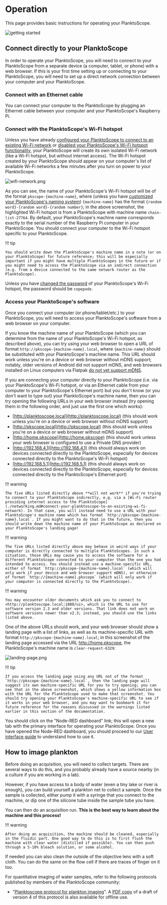 # Operation

This page provides basic instructions for operating your PlanktoScope.

![getting started](../images/getting_started/BWS01556.JPG)

## Connect directly to your PlanktoScope

In order to operate your PlanktoScope, you will need to connect to your PlanktoScope from a separate device (a computer, tablet, or phone) with a web browser. If this is your first time setting up or connecting to your PlanktoScope, you will need to set up a direct network connection between your computer and your PlanktoScope.

### Connect with an Ethernet cable

You can connect your computer to the PlanktoScope by plugging an Ethernet cable between your computer and your PlanktoScope's Raspberry Pi.

### Connect with the PlanktoScope's Wi-Fi hotspot

Unless you have already [configured your PlanktoScope to connect to an existing Wi-Fi network](./networking.md#connect-your-planktoscope-to-an-existing-wi-fi-network) or [disabled your PlanktoScope's Wi-Fi hotspot functionality](./networking.md#disable-the-wi-fi-hotspot), your PlanktoScope will create its own isolated Wi-Fi network (like a Wi-Fi hotspot, but without internet access). The Wi-Fi hotspot created by your PlanktoScope should appear on your computer's list of available Wi-Fi networks a few minutes after you turn on power to your PlanktoScope.

![wifi-network.png](images/wifi-network.png)

As you can see, the name of your PlanktoScope's Wi-Fi hotspot will be of the format `pkscope-{machine-name}`, where (unless you have [customized your PlanktoScope's naming system](./networking.md#change-your-planktoscopes-name)) `{machine-name}` has the format `{random word}-{random word}-{random number}`; in the above screenshot, the highlighted Wi-Fi hotspot is from a PlanktoScope with machine name `chain-list-27764`. By default, your PlanktoScope's machine name corresponds exactly to the serial number of the Raspberry Pi computer in your PlanktoScope. You should connect your computer to the Wi-Fi hotspot specific to your PlanktoScope.

!!! tip

    You should write down the PlanktoScope's machine name in a note (or on your PlanktoScope) for future reference; this will be especially important if you might have multiple PlanktoScopes in the future or if you might need to access the PlanktoScope via an indirect connection (e.g. from a device connected to the same network router as the PlanktoScope).

Unless you have [changed the password](./networking.md#change-the-wi-fi-hotspots-password) of your PlanktoScope's Wi-Fi hotspot, the password should be `copepode`.

### Access your PlanktoScope's software

Once you connect your computer (or phone/tablet/etc.) to your PlanktoScope, you will need to access your PlanktoScope's software from a web browser on your computer.

If you know the machine name of your PlanktoScope (which you can determine from the name of your PlanktoScope's Wi-Fi hotspot, as described above), you can try using your web browser to open a URL of format `http://pkscope-{machine-name}.local`, where `{machine-name}` should be substituted with your PlanktoScope's machine name. This URL should work unless you're on a device or web browser without mDNS support; notably, older versions of Android did not support mDNS, and web browsers installed on Linux computers via Flatpak [do not yet support mDNS](https://github.com/flatpak/xdg-desktop-portal/discussions/1365).

If you are connecting your computer directly to your PlanktoScope (i.e. via your PlanktoScope's Wi-Fi hotspot, or via an Ethernet cable from your computer to your PlanktoScope's Ethernet port) but you don't know (or you don't want to type out) your PlanktoScope's machine name, then you can try opening the following URLs in your web browser instead (try opening them in the following order, and just use the first one which works):

- [http://planktoscope.local](http://planktoscope.local) (this should work unless you're on a device or web browser without mDNS support)
- [http://pkscope.local](http://pkscope.local) (this should work unless you're on a device or web browser without mDNS support)
- [http://home.pkscope](http://home.pkscope) (this should work unless your web browser is configured to use a Private DNS provider)
- [http://192.168.4.1](http://192.168.4.1) (this should always work on devices connected directly to the PlanktoScope, especially for devices connected directly to the PlanktoScope's Wi-Fi hotspot)
- [http://192.168.5.1](http://192.168.5.1) (this should always work on devices connected directly to the PlanktoScope, especially for devices connected directly to the PlanktoScope's Ethernet port)

!!! warning
    
    The five URLs listed directly above **will not work** if you're trying to connect to your PlanktoScope indirectly, e.g. via a [Wi-Fi router providing internet access to the PlanktoScope](./networking.md#connect-your-planktoscope-to-an-existing-wi-fi-network). In that case, you will instead need to use a URL with your PlanktoScope's machine name which has format `http://pkscope-{machine-name}.local`. If you might want to do that in the future, then you should write down the machine name of your PlanktoScope as declared on your PlanktoScope's landing page!

!!! warning

    The five URLs listed directly above may behave in weird ways if your computer is directly connected to multiple PlanktoScopes. In such a situation, those URLs may cause you to access the software for a different PlanktoScope connected to your computer than the one you had intended to access. You should instead use a machine-specific URL, either of format `http://pkscope-{machine-name}.local` (which will only work if your device and web browser support mDNS), or otherwise of format `http://{machine-name}.pkscope` (which will only work if your computer is connected directly to the PlanktoScope).

!!! warning

    You may encounter older documents which ask you to connect to <http://planktoscope.local:1880/ui>, which is the URL to use for software version 2.3 and older versions. That link does not work on software versions newer than v2.3; instead, you should use the links listed above.

One of the above URLs should work, and your web browser should show a landing page with a list of links, as well as its machine-specific URL with format `http://pkscope-{machine-name}.local`; in this screenshot of the landing page accessed via the URL <http://home.pkscope>, the PlanktoScope's machine name is `clear-request-6329`:

![landing-page.png](images/landing-page.png)

!!! tip

    If you access the landing page using any URL not of the format `http://pkscope-{machine-name}.local`, then the landing page will suggest its own machine-specific URL for you to try opening; you can see that in the above screenshot, which shows a yellow information box with the URL for the PlanktoScope used to make that screenshot. You should try opening your PlanktoScope's machine-specific URL to see if it works in your web browser, and you may want to bookmark it for future reference for the reasons discussed in the warnings listed earlier in this section of the documentation.

You should click on the "Node-RED dashboard" link; this will open a new tab with the primary interface for operating your PlanktoScope. Once you have opened the Node-RED dashboard, you should proceed to our [User interface guide](user-interface.md) to understand how to use it.

## How to image plankton

Before doing an acquisition, you will need to collect targets. There are several ways to do this, and you probably already have a source nearby (in a culture if you are working in a lab).

However, if you have access to a body of water (even a tiny lake or river is enough), you can build yourself a plankton net to collect a sample. Once the sample is collected, either pump it with a syringe that you connect to the machine, or dip one of the silicone tube inside the sample tube you have.

You can then do an acquisition run. **This is the best way to learn about the machine and this process!**

!!! warning

    After doing an acquisition, the machine should be cleaned, especially in the fluidic part. One good way to do this is to first flush the machine with clear water (distilled if possible). You can then push through a 5-10% bleach solution, or some alcohol.

If needed you can also clean the outside of the objective lens with a soft cloth. You can do the same on the flow cell if there are traces of finger on it too.

For quantitative imaging of water samples, refer to the following protocols published by members of the PlanktoScope community:

- "[Planktoscope protocol for plankton imaging](https://www.protocols.io/view/planktoscope-protocol-for-plankton-imaging-bp2l6bq3zgqe)". A [PDF copy](protocol-v4.pdf) of a draft of version 4 of this protocol is also available for offline use.
